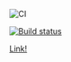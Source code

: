 ![CI](https://github.com/OlegLobantsev/ahj_forms/actions/workflows/web.yml/badge.svg)

[![Build status](https://ci.appveyor.com/api/projects/status/yv9k5hsitv3dk4mh/branch/main?svg=true)](https://ci.appveyor.com/project/OlegLobantsev/ahj-forms)

[Link!](https://OlegLobantsev.github.io/ahj_forms/)
